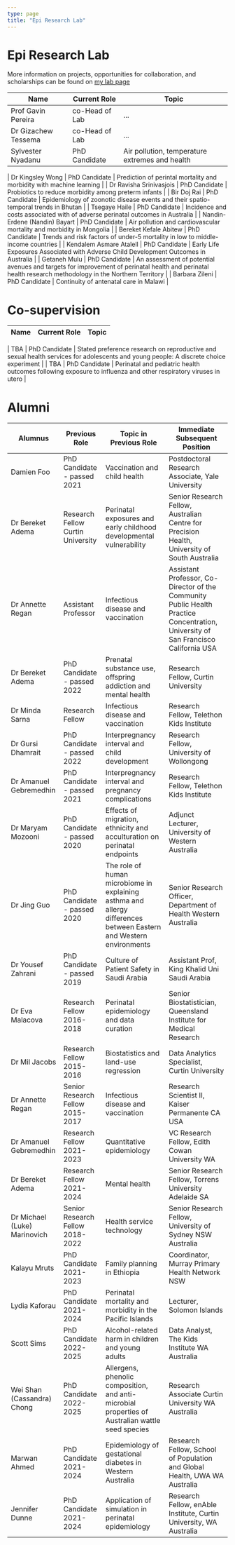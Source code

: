 ```yaml
---
type: page
title: "Epi Research Lab"
---
```


# Epi Research Lab

More information on projects, opportunities for collaboration, and scholarships can be found on [my lab page](https://pereiralab.github.io/)

| Name | Current Role | Topic |
| --------------- | --------------- | --------------- |
| Prof Gavin Pereira | co-Head of Lab | ... |
| Dr Gizachew Tessema | co-Head of Lab| ... |
| Sylvester Nyadanu | PhD Candidate  | Air pollution, temperature extremes and health |

| Dr Kingsley Wong | PhD Candidate  | Prediction of perintal mortality and morbidity with machine learning |
| Dr Ravisha Srinivasjois | PhD Candidate | Probiotics to reduce morbidity among preterm infants |
| Bir Doj Rai | PhD Candidate | Epidemiology of zoonotic disease events and their spatio-temporal trends in Bhutan |
| Tsegaye Haile | PhD Candidate  | Incidence and costs associated with of adverse perinatal outcomes in Australia |
| Nandin-Erdene (Nandin) Bayart | PhD Candidate  | Air pollution and cardiovascular mortality and morbidity in Mongolia |
| Bereket Kefale Abitew | PhD Candidate | Trends and risk factors of under-5 mortality in low to middle-income countries |
| Kendalem Asmare Atalell | PhD Candidate | Early Life Exposures Associated with Adverse Child Development Outcomes in Australia |
| Getaneh Mulu | PhD Candidate | An assessment of potential avenues and targets for improvement of perinatal health and perinatal health research methodology in the Northern Territory |
| Barbara Zileni | PhD Candidate | Continuity of antenatal care in Malawi |

# Co-supervision

| Name | Current Role | Topic |
| --------------- | --------------- | --------------- |

| TBA | PhD Candidate  | Stated preference research on reproductive and sexual health services for adolescents and young people: A discrete choice experiment |
| TBA | PhD Candidate  | Perinatal and pediatric health outcomes following exposure to influenza and other respiratory viruses in utero |

# Alumni

| Alumnus | Previous Role| Topic in Previous Role | Immediate Subsequent Position |
| --------------- | --------------- | --------------- | --------------- |
| Damien Foo | PhD Candidate - passed 2021  | Vaccination and child health | Postdoctoral Research Associate, Yale University |
| Dr Bereket Adema | Research Fellow Curtin University | Perinatal exposures and early childhood developmental vulnerability | Senior Research Fellow, Australian Centre for Precision Health, University of South Australia|
| Dr Annette Regan | Assistant Professor  | Infectious disease and vaccination| Assistant Professor, Co-Director of the Community Public Health Practice Concentration, University of San Francisco California USA |
| Dr Bereket Adema | PhD Candidate - passed 2022 | Prenatal substance use, offspring addiction and mental health | Research Fellow, Curtin University|
| Dr Minda Sarna| Research Fellow  | Infectious disease and vaccination |Research Fellow, Telethon Kids Institute|
| Dr Gursi Dhamrait | PhD Candidate - passed 2022 | Interpregnancy interval and child development | Research Fellow, University of Wollongong |
| Dr Amanuel Gebremedhin | PhD Candidate - passed 2021 | Interpregnancy interval and pregnancy complications| Research Fellow, Telethon Kids Institute|
| Dr Maryam Mozooni | PhD Candidate - passed 2020 | Effects of migration, ethnicity and acculturation on perinatal endpoints | Adjunct Lecturer, University of Western Australia |
| Dr Jing Guo | PhD Candidate - passed 2020 | The role of human microbiome in explaining asthma and allergy differences between Eastern and Western environments | Senior Research Officer, Department of Health Western Australia |
| Dr Yousef Zahrani	| PhD Candidate - passed 2019 | Culture of Patient Safety in Saudi Arabia | Assistant Prof, King Khalid Uni Saudi Arabia |
| Dr Eva Malacova | Research Fellow 2016-2018 | Perinatal epidemiology and data curation | Senior Biostatistician, Queensland Institute for Medical Research |
| Dr Mil Jacobs | Research Fellow 2015-2016 | Biostatistics and land-use regression | Data Analytics Specialist, Curtin University |
| Dr Annette Regan  | Senior Research Fellow 2015-2017 | Infectious disease and vaccination| Research Scientist II, Kaiser Permanente CA USA|
| Dr Amanuel Gebremedhin | Research Fellow 2021-2023 | Quantitative epidemiology | VC Research Fellow, Edith Cowan University WA |
| Dr Bereket Adema| Research Fellow 2021-2024| Mental health | Senior Research Fellow, Torrens University Adelaide SA|
| Dr Michael (Luke) Marinovich | Senior Research Fellow 2018-2022 | Health service technology | Senior Research Fellow, University of Sydney NSW Australia |
| Kalayu Mruts | PhD Candidate 2021-2023 | Family planning in Ethiopia | Coordinator, Murray Primary Health Network NSW |
| Lydia Kaforau | PhD Candidate  2021-2024 | Perinatal mortality and morbidity in the Pacific Islands | Lecturer, Solomon Islands|
| Scott Sims| PhD Candidate 2022-2025 | Alcohol-related harm in children and young adults | Data Analyst, The Kids Institute WA Australia |
| Wei Shan (Cassandra) Chong | PhD Candidate 2022-2025 | Allergens, phenolic composition, and anti-microbial properties of Australian wattle seed species | Research Associate Curtin University WA Australia |
| Marwan Ahmed | PhD Candidate 2021-2024 | Epidemiology of gestational diabetes in Western Australia | Research Fellow, School of Population and Global Health, UWA WA Australia |
| Jennifer Dunne | PhD Candidate 2021-2024  | Application of simulation in perinatal epidemiology | Research Fellow, enAble Institute, Curtin University, WA Australia|
